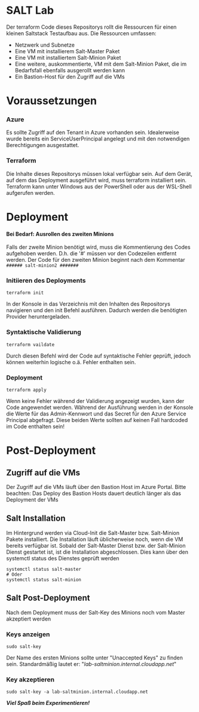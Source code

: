 # SALT Lab

Der terraform Code dieses Repositorys rollt die Ressourcen für einen kleinen Saltstack Testaufbau aus. Die Ressourcen umfassen:
- Netzwerk und Subnetze
- Eine VM mit installierem Salt-Master Paket
- Eine VM mit installiertem Salt-Minion Paket
- Eine weitere, auskommentierte, VM mit dem Salt-Minion Paket, die im Bedarfsfall ebenfalls ausgerollt werden kann
- Ein Bastion-Host für den Zugriff auf die VMs

# Voraussetzungen

### Azure
Es sollte Zugriff auf den Tenant in Azure vorhanden sein. Idealerweise wurde bereits ein ServiceUserPrincipal angelegt und mit den notwendigen Berechtigungen ausgestattet.

### Terraform
Die Inhalte dieses Repositorys müssen lokal verfügbar sein.
Auf dem Gerät, auf dem das Deployment ausgeführt wird, muss terraform installiert sein. Terraform kann unter Windows aus der PowerShell oder aus der WSL-Shell aufgerufen werden.

# Deployment



#### Bei Bedarf: Ausrollen des zweiten Minions
Falls der zweite Minion benötigt wird, muss die Kommentierung des Codes aufgehoben werden. D.h. die '#' müssen vor den Codezeilen entfernt werden.
Der Code für den zweiten Minion beginnt nach dem Kommentar ```###### salt-minion2 #######```

### Initiieren des Deployments
```
terraform init 
```
In der Konsole in das Verzeichnis mit den Inhalten des Repositorys navigieren und den init Befehl ausführen. Dadurch werden die benötigten Provider heruntergeladen.

### Syntaktische Validierung
```
terraform vaildate
```
Durch diesen Befehl wird der Code auf syntaktische Fehler geprüft, jedoch können weiterhin logische o.ä. Fehler enthalten sein.

### Deployment
```
terraform apply
```
Wenn keine Fehler während der Validierung angezeigt wurden, kann der Code angewendet werden. Während der Ausführung werden in der Konsole die Werte für das Admin-Kennwort und das Secret für den Azure Service Principal abgefragt. Diese beiden Werte sollten auf keinen Fall hardcoded im Code enthalten sein!

# Post-Deployment

## Zugriff auf die VMs
Der Zugriff auf die VMs läuft über den Bastion Host im Azure Portal. Bitte beachten: Das Deploy des Bastion Hosts dauert deutlich länger als das Deployment der VMs

## Salt Installation
Im Hintergrund werden via Cloud-Init die Salt-Master bzw. Salt-Minion Pakete installiert. Die Installation läuft üblicherweise noch, wenn die VM bereits verfügbar ist. Sobald der Salt-Master Dienst bzw. der Salt-Minion Dienst gestartet ist, ist die Installation abgeschlossen. Dies kann über den systemctl status des Dienstes geprüft werden

```
systemctl status salt-master
# Oder
systemctl status salt-minion
```
## Salt Post-Deployment
Nach dem Deployment muss der Salt-Key des Minions noch vom Master akzeptiert werden

### Keys anzeigen 

```
sudo salt-key 
```
Der Name des ersten Minions sollte unter "Unaccepted Keys" zu finden sein. Standardmäßig lautet er: "*lab-saltminion.internal.cloudapp.net*"
### Key akzeptieren 
```
sudo salt-key -a lab-saltminion.internal.cloudapp.net 
```


***Viel Spaß beim Experimentieren!***
